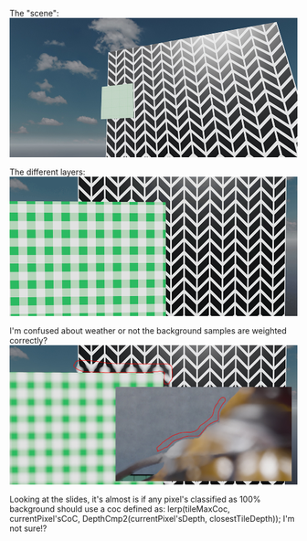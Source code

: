 The "scene":
![](https://github.com/greje656/Questions/blob/master/images/scene3.jpg)

The different layers:
![](https://github.com/greje656/Questions/blob/master/images/layers.gif)

I'm confused about weather or not the background samples are weighted correctly?
![](https://github.com/greje656/Questions/blob/master/images/confusion.jpg)

Looking at the slides, it's almost is if any pixel's classified as 100% background should use a coc defined as:
lerp(tileMaxCoc, currentPixel'sCoC, DepthCmp2(currentPixel'sDepth, closestTileDepth));
I'm not sure!? 